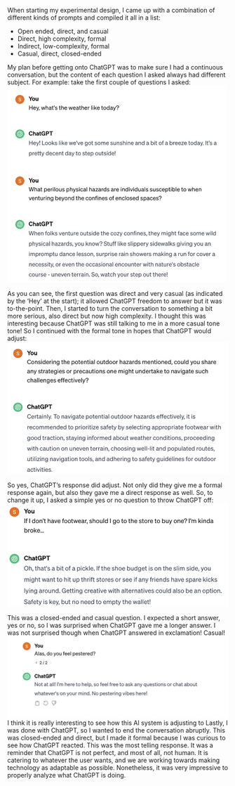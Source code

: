 When starting my experimental design, I came up with a combination of different kinds of prompts and compiled it all in a list:  <br>
*   Open ended, direct, and casual  
*   Direct, high complexity, formal  
*   Indirect, low-complexity, formal  
*   Casual, direct, closed-ended <br>

My plan before getting onto ChatGPT was to make sure I had a continuous conversation, but the content of each question I asked always had different subject. For example: take the first couple of questions I asked: <br>
<img src="1.jpg" alt="Weather" width="500">


As you can see, the first question was direct and very casual (as indicated by the ‘Hey’ at the start); it allowed ChatGPT freedom to answer but it was to-the-point. Then, I started to turn the conversation to something a bit more serious, also direct but now high complexity. I thought this was interesting because ChatGPT was still talking to me in a more casual tone tone! So I continued with the formal tone in hopes that ChatGPT would adjust:    <br>
![alt text](2.jpg "Precaution")

So yes, ChatGPT’s response did adjust. Not only did they give me a formal response again, but also they gave me a direct response as well. So, to change it up, I asked a simple yes or no question to throw ChatGPT off:  <br>
![alt text](3.png "Broke") 

This was a closed-ended and casual question. I expected a short answer, yes or no, so I was surprised when ChatGPT gave me a longer answer. I was not surprised though when ChatGPT answered in exclamation! Casual!<br>
![alt text](4.png "Done") <br>
I think it is really interesting to see how this AI system is adjusting to 
Lastly, I was done with ChatGPT, so I wanted to end the conversation abruptly. This was closed-ended and direct, but I made it formal because I was curious to see how ChatGPT reacted. This was the most telling response. It was a reminder that ChatGPT is not perfect, and most of all, not human. It is catering to whatever the user wants, and we are working towards making technology as adaptable as possible. Nonetheless, it was very impressive to properly analyze what ChatGPT is doing. <br>
